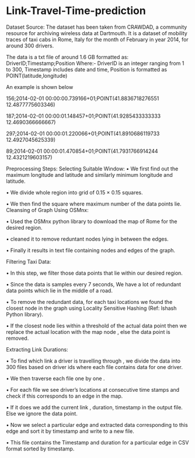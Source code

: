 # Link-Travel-Time-prediction

Dataset Source:
The dataset has been taken from CRAWDAD, a community resource for archiving
wireless data at Dartmouth. It is a dataset of mobility traces of taxi cabs in Rome,
Italy for the month of February in year 2014, for around 300 drivers.

The data is a txt file of around 1.6 GB formatted as:
DriverID;Timestamp;Position
Where:- DriverID is an integer ranging from 1 to 300,
Timestamp includes date and time,
Position is formatted as POINT(latitude,longitude)

An example is shown below

156;2014-02-01 00:00:00.739166+01;POINT(41.8836718276551 12.4877775603346)

187;2014-02-01 00:00:01.148457+01;POINT(41.9285433333333 12.4690366666667)

297;2014-02-01 00:00:01.220066+01;POINT(41.8910686119733 12.4927045625339)

89;2014-02-01 00:00:01.470854+01;POINT(41.7931766914244 12.4321219603157)



Preprocessing Steps:
Selecting Suitable Window:
• We first find out the maximum longitude and latitude and similarly minimum
longitude and latitude.

• We divide whole region into grid of 0.15 × 0.15 squares.

• We then find the square where maximum number of the data points lie.
Cleansing of Graph Using OSMnx:

• Used the OSMnx python library to download the map of Rome for the desired
region.

• cleaned it to remove reduntant nodes lying in between the edges.

• Finally it results in text file containing nodes and edges of the graph.

Filtering Taxi Data:

• In this step, we filter those data points that lie within our desired region.

• Since the data is samples every 7 seconds, We have a lot of redundant data points
which lie in the middle of a road.

• To remove the redundant data, for each taxi locations we found the closest node in
the graph using Locality Sensitive Hashing (Ref: lshash Python library).

• If the closest node lies within a threshold of the actual data point then we replace
the actual location with the map node , else the data point is removed.



Extracting Link Durations:

• To find which link a driver is travelling through , we divide the data into 300 files
based on driver ids where each file contains data for one driver.

• We then traverse each file one by one .

• For each file we see driver’s locations at consecutive time stamps and check if this
corresponds to an edge in the map.

• If it does we add the current link , duration, timestamp in the output file. Else we
ignore the data point.

• Now we select a particular edge and extracted data corresponding to this edge and
sort it by timestamp and write to a new file.

• This file contains the Timestamp and duration for a particular edge in CSV format
sorted by timestamp.
